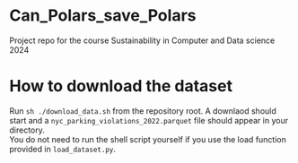 # Can_Polars_save_Polars
Project repo for the course Sustainability in Computer and Data science 2024

# How to download the dataset  
Run <code>sh ./download_data.sh</code> from the repository root. A downlaod should start and a <code>nyc_parking_violations_2022.parquet</code> file should appear in your directory.  
You do not need to run the shell script yourself if you use the load function provided in
<code>load_dataset.py</code>.
